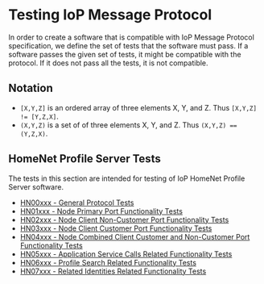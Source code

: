 # Testing IoP Message Protocol

In order to create a software that is compatible with IoP Message Protocol specification, we define the set of tests that the software must pass. If a software passes the given set of tests, it might be compatible with the protocol. If it does not pass all the tests, it is not compatible.

## Notation

  * `[X,Y,Z]` is an ordered array of three elements X, Y, and Z. Thus `[X,Y,Z] != [Y,Z,X]`.
  * `(X,Y,Z)` is a set of of three elements X, Y, and Z. Thus `(X,Y,Z) == (Y,Z,X)`.


## HomeNet Profile Server Tests

The tests in this section are intended for testing of IoP HomeNet Profile Server software. 

  * [HN00xxx - General Protocol Tests](./tests/HN00.md)
  * [HN01xxx - Node Primary Port Functionality Tests](./tests/HN01.md)
  * [HN02xxx - Node Client Non-Customer Port Functionality Tests](./tests/HN02.md)
  * [HN03xxx - Node Client Customer Port Functionality Tests](./tests/HN03.md)
  * [HN04xxx - Node Combined Client Customer and Non-Customer Port Functionality Tests](./tests/HN04.md)
  * [HN05xxx - Application Service Calls Related Functionality Tests](./tests/HN05.md)
  * [HN06xxx - Profile Search Related Functionality Tests](./tests/HN06.md)
  * [HN07xxx - Related Identities Related Functionality Tests](./tests/HN07.md)

